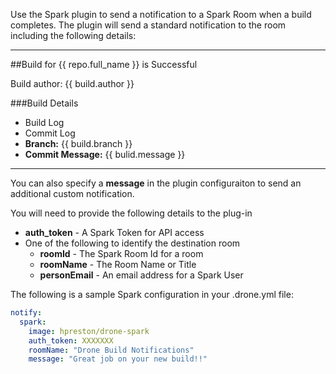 Use the Spark plugin to send a notification to a Spark Room when a build completes.  The plugin will send a standard notification to the room including the following details:

---

##Build for {{ repo.full_name }} is Successful

Build author: {{ build.author }}

###Build Details

* Build Log
* Commit Log
* **Branch:** {{ build.branch }}
* **Commit Message:** {{ bulid.message }}

---

You can also specify a **message** in the plugin configuraiton to send an additional custom notification.

You will need to provide the following details to the plug-in

* **auth_token** - A Spark Token for API access
* One of the following to identify the destination room
  * **roomId** - The Spark Room Id for a room
  * **roomName** - The Room Name or Title
  * **personEmail** - An email address for a Spark User

The following is a sample Spark configuration in your .drone.yml file:

```yaml
notify:
  spark:
    image: hpreston/drone-spark
    auth_token: XXXXXXX
    roomName: "Drone Build Notifications"
    message: "Great job on your new build!!"
```